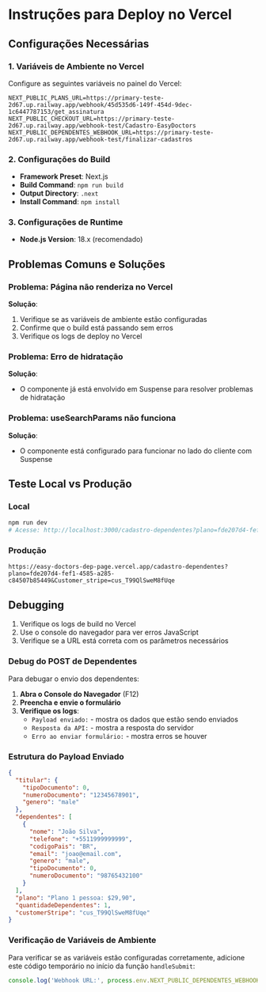 # Instruções para Deploy no Vercel

## Configurações Necessárias

### 1. Variáveis de Ambiente no Vercel
Configure as seguintes variáveis no painel do Vercel:

```
NEXT_PUBLIC_PLANS_URL=https://primary-teste-2d67.up.railway.app/webhook/45d535d6-149f-454d-9dec-1c6447787153/get_assinatura
NEXT_PUBLIC_CHECKOUT_URL=https://primary-teste-2d67.up.railway.app/webhook-test/Cadastro-EasyDoctors
NEXT_PUBLIC_DEPENDENTES_WEBHOOK_URL=https://primary-teste-2d67.up.railway.app/webhook-test/finalizar-cadastros
```

### 2. Configurações do Build
- **Framework Preset**: Next.js
- **Build Command**: `npm run build`
- **Output Directory**: `.next`
- **Install Command**: `npm install`

### 3. Configurações de Runtime
- **Node.js Version**: 18.x (recomendado)

## Problemas Comuns e Soluções

### Problema: Página não renderiza no Vercel
**Solução**: 
1. Verifique se as variáveis de ambiente estão configuradas
2. Confirme que o build está passando sem erros
3. Verifique os logs de deploy no Vercel

### Problema: Erro de hidratação
**Solução**: 
- O componente já está envolvido em Suspense para resolver problemas de hidratação

### Problema: useSearchParams não funciona
**Solução**: 
- O componente está configurado para funcionar no lado do cliente com Suspense

## Teste Local vs Produção

### Local
```bash
npm run dev
# Acesse: http://localhost:3000/cadastro-dependentes?plano=fde207d4-fef1-4585-a285-c84507b85449&Customer_stripe=cus_T99QlSweM8fUqe
```

### Produção
```
https://easy-doctors-dep-page.vercel.app/cadastro-dependentes?plano=fde207d4-fef1-4585-a285-c84507b85449&Customer_stripe=cus_T99QlSweM8fUqe
```

## Debugging

1. Verifique os logs de build no Vercel
2. Use o console do navegador para ver erros JavaScript
3. Verifique se a URL está correta com os parâmetros necessários

### Debug do POST de Dependentes

Para debugar o envio dos dependentes:

1. **Abra o Console do Navegador** (F12)
2. **Preencha e envie o formulário**
3. **Verifique os logs**:
   - `Payload enviado:` - mostra os dados que estão sendo enviados
   - `Resposta da API:` - mostra a resposta do servidor
   - `Erro ao enviar formulário:` - mostra erros se houver

### Estrutura do Payload Enviado

```json
{
  "titular": {
    "tipoDocumento": 0,
    "numeroDocumento": "12345678901",
    "genero": "male"
  },
  "dependentes": [
    {
      "nome": "João Silva",
      "telefone": "+5511999999999",
      "codigoPais": "BR",
      "email": "joao@email.com",
      "genero": "male",
      "tipoDocumento": 0,
      "numeroDocumento": "98765432100"
    }
  ],
  "plano": "Plano 1 pessoa: $29,90",
  "quantidadeDependentes": 1,
  "customerStripe": "cus_T99QlSweM8fUqe"
}
```

### Verificação de Variáveis de Ambiente

Para verificar se as variáveis estão configuradas corretamente, adicione este código temporário no início da função `handleSubmit`:

```javascript
console.log('Webhook URL:', process.env.NEXT_PUBLIC_DEPENDENTES_WEBHOOK_URL);
```

